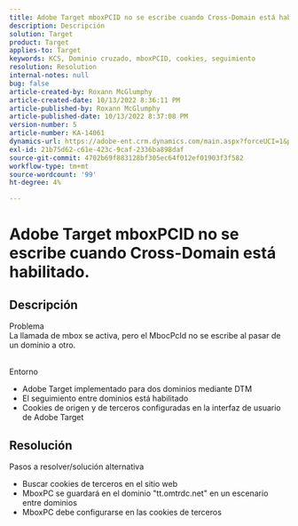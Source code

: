 ```yaml
---
title: Adobe Target mboxPCID no se escribe cuando Cross-Domain está habilitado.
description: Descripción
solution: Target
product: Target
applies-to: Target
keywords: KCS, Dominio cruzado, mboxPCID, cookies, seguimiento
resolution: Resolution
internal-notes: null
bug: false
article-created-by: Roxann McGlumphy
article-created-date: 10/13/2022 8:36:11 PM
article-published-by: Roxann McGlumphy
article-published-date: 10/13/2022 8:37:08 PM
version-number: 5
article-number: KA-14061
dynamics-url: https://adobe-ent.crm.dynamics.com/main.aspx?forceUCI=1&pagetype=entityrecord&etn=knowledgearticle&id=3513a2ab-364b-ed11-bba1-000d3a3064b8
exl-id: 21b75d62-c61e-423c-9caf-2336ba898daf
source-git-commit: 4702b69f883128bf305ec64f012ef01903f3f582
workflow-type: tm+mt
source-wordcount: '99'
ht-degree: 4%

---
```


# Adobe Target mboxPCID no se escribe cuando Cross-Domain está habilitado.

## Descripción

Problema<br>
La llamada de mbox se activa, pero el MbocPcId no se escribe al pasar de un dominio a otro.


<br>Entorno<br>
- Adobe Target implementado para dos dominios mediante DTM
- El seguimiento entre dominios está habilitado
- Cookies de origen y de terceros configuradas en la interfaz de usuario de Adobe Target



## Resolución

Pasos a resolver/solución alternativa
- Buscar cookies de terceros en el sitio web
- MboxPC se guardará en el dominio &quot;tt.omtrdc.net&quot; en un escenario entre dominios
- MboxPC debe configurarse en las cookies de terceros
